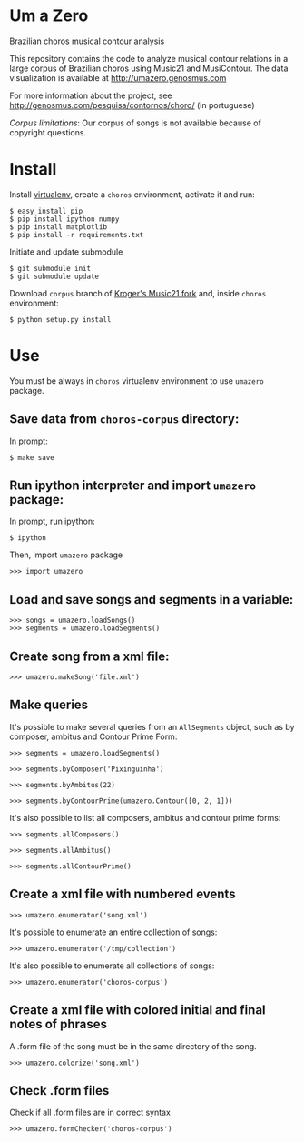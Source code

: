 Um a Zero
=========

Brazilian choros musical contour analysis

This repository contains the code to analyze musical contour relations
in a large corpus of Brazilian choros using Music21 and MusiContour.
The data visualization is available at http://umazero.genosmus.com

For more information about the project, see
http://genosmus.com/pesquisa/contornos/choro/ (in portuguese)

*Corpus limitations*: Our corpus of songs is not available because of
 copyright questions.

# Install

Install [virtualenv](http://genosmus.com/handbook/python/), create a
`choros` environment, activate it and run:

    $ easy_install pip
    $ pip install ipython numpy
    $ pip install matplotlib
    $ pip install -r requirements.txt

Initiate and update submodule

    $ git submodule init
    $ git submodule update

Download `corpus` branch of
[Kroger's Music21 fork](https://github.com/kroger/music21/tree/contour)
and, inside `choros` environment:

    $ python setup.py install

# Use

You must be always in `choros` virtualenv environment to use `umazero`
package.

## Save data from `choros-corpus` directory:

In prompt:

    $ make save

## Run ipython interpreter and import `umazero` package:

In prompt, run ipython:

    $ ipython

Then, import `umazero` package

    >>> import umazero

## Load and save songs and segments in a variable:

    >>> songs = umazero.loadSongs()
    >>> segments = umazero.loadSegments()

## Create song from a xml file:

    >>> umazero.makeSong('file.xml')

## Make queries

It's possible to make several queries from an `AllSegments` object,
such as by composer, ambitus and Contour Prime Form:

    >>> segments = umazero.loadSegments()

    >>> segments.byComposer('Pixinguinha')

    >>> segments.byAmbitus(22)

    >>> segments.byContourPrime(umazero.Contour([0, 2, 1]))

It's also possible to list all composers, ambitus and contour prime
forms:

    >>> segments.allComposers()
    
    >>> segments.allAmbitus()
    
    >>> segments.allContourPrime()

## Create a xml file with numbered events


    >>> umazero.enumerator('song.xml')

It's possible to enumerate an entire collection of songs:

    >>> umazero.enumerator('/tmp/collection')

It's also possible to enumerate all collections of songs:

    >>> umazero.enumerator('choros-corpus')

## Create a xml file with colored initial and final notes of phrases

A .form file of the song must be in the same directory of the song.

    >>> umazero.colorize('song.xml')

## Check .form files

Check if all .form files are in correct syntax

    >>> umazero.formChecker('choros-corpus')
